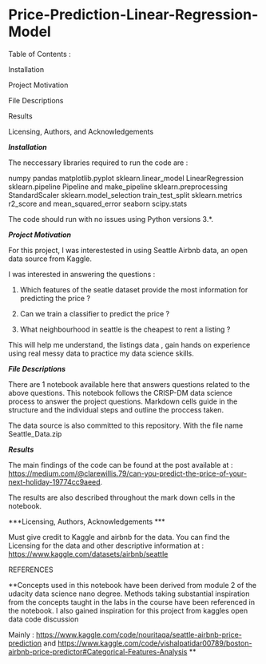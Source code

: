 # Price-Prediction-Linear-Regression-Model

Table of Contents : 

Installation

Project Motivation

File Descriptions

Results

Licensing, Authors, and Acknowledgements

***Installation***

The neccessary libraries required to run the code are : 

numpy
pandas 
matplotlib.pyplot
sklearn.linear_model LinearRegression 
sklearn.pipeline Pipeline and make_pipeline 
sklearn.preprocessing StandardScaler
sklearn.model_selection train_test_split
sklearn.metrics r2_score and mean_squared_error
seaborn 
scipy.stats 

The code should run with no issues using Python versions 3.*.

***Project Motivation***

For this project, I was interestested in using Seattle Airbnb data, an open data source from Kaggle.

I was interested in answering the questions :

1) Which features of the seatle dataset provide the most information for predicting the price ? 

2) Can we train a classifier to predict the price ?

3) What neighbourhood in seattle is the cheapest to rent a listing ?

This will help me understand, the listings data , gain hands on experience using real messy data to practice my data science skills. 


***File Descriptions***

There are 1 notebook available here that answers questions related to the above questions.
This notebook follows the CRISP-DM data science process to answer the project questions. 
Markdown cells guide in the structure and the individual steps and outline the proccess taken. 

The data source is also committed to this repository. With the file name Seattle_Data.zip

***Results***

The main findings of the code can be found at the post available at : 
https://medium.com/@clarewillis.79/can-you-predict-the-price-of-your-next-holiday-19774cc9aeed.

The results are also described throughout the mark down cells in the notebook. 

***Licensing, Authors, Acknowledgements ***

Must give credit to Kaggle and airbnb for the data. You can find the Licensing for the data and other descriptive information at : https://www.kaggle.com/datasets/airbnb/seattle

REFERENCES 

**Concepts used in this notebook have been derived from module 2 of the udacity data science nano degree.
Methods taking substantial inspiration from the concepts taught in the labs in the course have been referenced in the notebook. 
I also gained inspiration for this project from kaggles open data code discussion 

Mainly : 
https://www.kaggle.com/code/nouritaqa/seattle-airbnb-price-prediction
and 
https://www.kaggle.com/code/vishalpatidar00789/boston-airbnb-price-predictor#Categorical-Features-Analysis 
**

